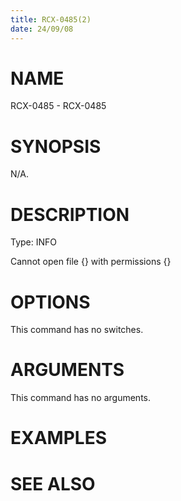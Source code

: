 ```yaml
---
title: RCX-0485(2)
date: 24/09/08
---
```


# NAME

RCX-0485 - RCX-0485

# SYNOPSIS

N/A.

# DESCRIPTION

Type: INFO

Cannot open file {} with permissions {}

# OPTIONS

This command has no switches.

# ARGUMENTS

This command has no arguments.

# EXAMPLES

# SEE ALSO
